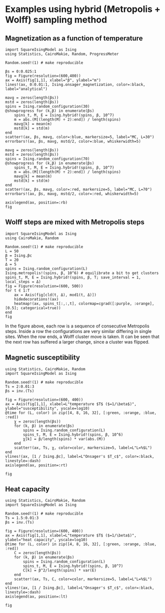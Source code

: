 # Examples using hybrid (Metropolis + Wolff) sampling method


## Magnetization as a function of temperature

```@example
import SquareIsingModel as Ising
using Statistics, CairoMakie, Random, ProgressMeter

Random.seed!(1) # make reproducible

βs = 0:0.025:1
fig = Figure(resolution=(600,400))
ax = Axis(fig[1,1], xlabel="β", ylabel="m")
lines!(ax, 0:0.01:1, Ising.onsager_magnetization, color=:black, label="analytical")

mavg = zeros(length(βs))
mstd = zeros(length(βs))
spins = Ising.random_configuration(30)
@showprogress for (k,β) in enumerate(βs)
    spins_t, M, E = Ising.hybrid!(spins, β, 10^7)
    m = abs.(M[(length(M) ÷ 2):end]) / length(spins)
    mavg[k] = mean(m)
    mstd[k] = std(m)
end
scatter!(ax, βs, mavg, color=:blue, markersize=5, label="MC, L=30")
errorbars!(ax, βs, mavg, mstd/2, color=:blue, whiskerwidth=5)

mavg = zeros(length(βs))
mstd = zeros(length(βs))
spins = Ising.random_configuration(70)
@showprogress for (k,β) in enumerate(βs)
    spins_t, M, E = Ising.hybrid!(spins, β, 10^7)
    m = abs.(M[(length(M) ÷ 2):end]) / length(spins)
    mavg[k] = mean(m)
    mstd[k] = std(m)
end
scatter!(ax, βs, mavg, color=:red, markersize=5, label="MC, L=70")
errorbars!(ax, βs, mavg, mstd/2, color=:red, whiskerwidth=5)

axislegend(ax, position=:rb)
fig
```


## Wolff steps are mixed with Metropolis steps

```@example
import SquareIsingModel as Ising
using CairoMakie, Random

Random.seed!(1) # make reproducible
L = 50
β = Ising.βc
T = 20
Δ = 5
spins = Ising.random_configuration(L)
Ising.metropolis!(spins, β, 10^6) # equilibrate a bit to get clusters
spins_t, M, E = Ising.hybrid!(spins, β, T; save_interval = 1, local_steps = Δ)
fig = Figure(resolution=(600, 500))
for t ∈ 1:T
    ax = Axis(fig[cld(t, Δ), mod1(t, Δ)])
    hidedecorations!(ax)
    heatmap!(ax, spins_t[:,:,t], colormap=cgrad([:purple, :orange], [0.5]; categorical=true))
end
fig
```

In the figure above, each row is a sequence of consecutive Metropolis steps.
Inside a row the configurations are very similar differing in single sites.
When the row ends, a Wolff cluster move is taken.
It can be seen that the next row has suffered a larger change, since a cluster was flipped.


## Magnetic susceptibility

```@example
using Statistics, CairoMakie, Random
import SquareIsingModel as Ising

Random.seed!(1) # make reproducible
Ts = 2:0.01:3
βs = inv.(Ts)

fig = Figure(resolution=(600, 400))
ax = Axis(fig[1,1], xlabel=L"temperature $T$ ($=1/\beta$)", ylabel="susceptibility", yscale=log10)
@time for (L, color) in zip([4, 8, 16, 32], [:green, :orange, :blue, :red])
    χ = zeros(length(βs))
    for (k, β) in enumerate(βs)
        spins = Ising.random_configuration(L)
        spins_t, M, E = Ising.hybrid!(spins, β, 10^6)
        χ[k] = β/length(spins) * var(abs.(M))
    end
    scatter!(ax, Ts, χ, color=color, markersize=5, label=L"L=%$L")
end
vlines!(ax, [1 / Ising.βc], label=L"Onsager's $T_c$", color=:black, linestyle=:dash)
axislegend(ax, position=:rt)

fig
```


## Heat capacity

```@example
using Statistics, CairoMakie, Random
import SquareIsingModel as Ising

Random.seed!(1) # make reproducible
Ts = 1.5:0.01:3
βs = inv.(Ts)

fig = Figure(resolution=(600, 400))
ax = Axis(fig[1,1], xlabel=L"temperature $T$ ($=1/\beta$)", ylabel="heat capacity", yscale=log10)
@time for (L, color) in zip([4, 8, 16, 32], [:green, :orange, :blue, :red])
    C = zeros(length(βs))
    for (k, β) in enumerate(βs)
        spins = Ising.random_configuration(L)
        spins_t, M, E = Ising.hybrid!(spins, β, 10^7)
        C[k] = β^2/length(spins) * var(E)
    end
    scatter!(ax, Ts, C, color=color, markersize=5, label=L"L=%$L")
end
vlines!(ax, [1 / Ising.βc], label=L"Onsager's $T_c$", color=:black, linestyle=:dash)
axislegend(ax, position=:lt) 

fig
```